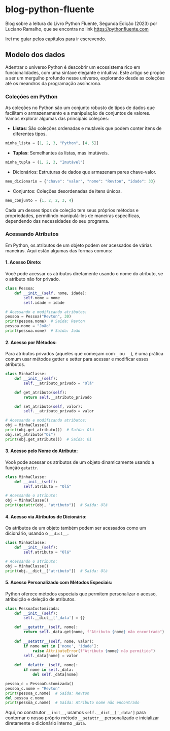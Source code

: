 # blog-python-fluente
Blog sobre a leitura do Livro Python Fluente, Segunda Edição (2023) por Luciano Ramalho, que se encontra no link https://pythonfluente.com

Irei me guiar pelos capítulos para ir escrevendo.

## Modelo dos dados

Adentrar o universo Python é descobrir um ecossistema rico em funcionalidades, com uma sintaxe elegante e intuitiva. Este artigo se propõe a ser um mergulho profundo nesse universo, explorando desde as coleções até os meandros da programação assíncrona.

### Coleções em Python

As coleções no Python são um conjunto robusto de tipos de dados que facilitam o armazenamento e a manipulação de conjuntos de valores. Vamos explorar algumas das principais coleções:

- **Listas**: São coleções ordenadas e mutáveis que podem conter itens de diferentes tipos.
````python
minha_lista = [1, 2, 3, "Python", [4, 5]]
````

- **Tuplas**: Semelhantes às listas, mas imutáveis.
````python
minha_tupla = (1, 2, 3, "Imutável")
````

- Dicionários: Estruturas de dados que armazenam pares chave-valor.
````python
meu_dicionario = {"chave": "valor", "nome": "Revton", "idade": 33}
````

- Conjuntos: Coleções desordenadas de itens únicos.
````python
meu_conjunto = {1, 2, 2, 3, 4}
````

Cada um desses tipos de coleção tem seus próprios métodos e propriedades, permitindo manipulá-los de maneiras específicas, dependendo das necessidades do seu programa.

### Acessando Atributos

Em Python, os atributos de um objeto podem ser acessados de várias maneiras. Aqui estão algumas das formas comuns:

#### 1. Acesso Direto:

Você pode acessar os atributos diretamente usando o nome do atributo, se o atributo não for privado.
````python
class Pessoa:
    def __init__(self, nome, idade):
        self.nome = nome
        self.idade = idade

# Acessando e modificando atributos:
pessoa = Pessoa("Revton", 30)
print(pessoa.nome)  # Saída: Revton
pessoa.nome = "João"
print(pessoa.nome)  # Saída: João
````

#### 2. Acesso por Métodos:

Para atributos privados (aqueles que começam com `_` ou `__`), é uma prática comum usar métodos getter e setter para acessar e modificar esses atributos.
````python
class MinhaClasse:
    def __init__(self):
        self.__atributo_privado = "Olá"

    def get_atributo(self):
        return self.__atributo_privado

    def set_atributo(self, valor):
        self.__atributo_privado = valor

# Acessando e modificando atributos:
obj = MinhaClasse()
print(obj.get_atributo())  # Saída: Olá
obj.set_atributo("Oi")
print(obj.get_atributo())  # Saída: Oi
````

#### 3. Acesso pelo Nome do Atributo:

Você pode acessar os atributos de um objeto dinamicamente usando a função `getattr`.
````python
class MinhaClasse:
    def __init__(self):
        self.atributo = "Olá"

# Acessando o atributo:
obj = MinhaClasse()
print(getattr(obj, "atributo"))  # Saída: Olá
````

#### 4. Acesso via Atributos de Dicionário:

Os atributos de um objeto também podem ser acessados como um dicionário, usando o `__dict__`.
````python
class MinhaClasse:
    def __init__(self):
        self.atributo = "Olá"

# Acessando o atributo:
obj = MinhaClasse()
print(obj.__dict__["atributo"])  # Saída: Olá
````

#### 5. Acesso Personalizado com Métodos Especiais:

Python oferece métodos especiais que permitem personalizar o acesso, atribuição e deleção de atributos.
````python
class PessoaCustomizada:
    def __init__(self):
        self.__dict__['_data'] = {}

    def __getattr__(self, nome):
        return self._data.get(nome, f"Atributo {nome} não encontrado")
    
    def __setattr__(self, nome, valor):
        if nome not in ['nome', 'idade']:
            raise AttributeError(f"Atributo {nome} não permitido")
        self._data[nome] = valor
    
    def __delattr__(self, nome):
        if nome in self._data:
            del self._data[nome]

pessoa_c = PessoaCustomizada()
pessoa_c.nome = "Revton"
print(pessoa_c.nome)  # Saída: Revton
del pessoa_c.nome
print(pessoa_c.nome)  # Saída: Atributo nome não encontrado
````
Aqui, no construtor `__init__`, usamos `self.__dict__['_data']` para contornar o nosso próprio método `__setattr__` personalizado e inicializar diretamente o dicionário interno `_data`.
